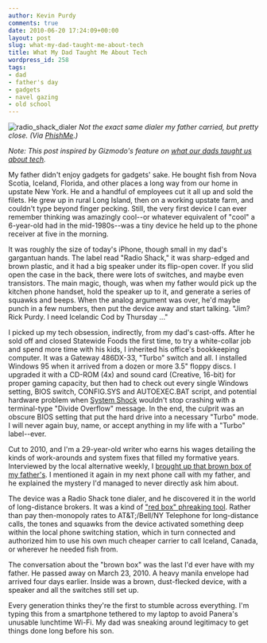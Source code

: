 ```yaml
---
author: Kevin Purdy
comments: true
date: 2010-06-20 17:24:09+00:00
layout: post
slug: what-my-dad-taught-me-about-tech
title: What My Dad Taught Me About Tech
wordpress_id: 258
tags:
- dad
- father's day
- gadgets
- navel gazing
- old school
---
```


![radio_shack_dialer](http://thepurdman.com/wp-content/uploads/2010/06/radio_shack_dialer.jpg)
_Not the exact same dialer my father carried, but pretty close. (Via [PhishMe](http://blog.phishme.com/2007/08/oldschool-radioshack-redbox-1990s-preaking/).)_

_Note: This post inspired by Gizmodo's feature on [what our dads taught us about tech](http://gizmodo.com/5568058/what-our-dads-taught-us-about-tech)._

My father didn't enjoy gadgets for gadgets' sake. He bought fish from Nova Scotia, Iceland, Florida, and other places a long way from our home in upstate New York. He and a handful of employees cut it all up and sold the filets. He grew up in rural Long Island, then on a working upstate farm, and couldn't type beyond finger pecking. Still, the very first device I can ever remember thinking was amazingly cool--or whatever equivalent of "cool" a 6-year-old had in the mid-1980s--was a tiny device he held up to the phone receiver at five in the morning.

It was roughly the size of today's iPhone, though small in my dad's gargantuan hands. The label read "Radio Shack," it was sharp-edged and brown plastic, and it had a big speaker under its flip-open cover. If you slid open the case in the back, there were lots of switches, and maybe even transistors. The main magic, though, was when my father would pick up the kitchen phone handset, hold the speaker up to it, and generate a series of squawks and beeps. When the analog argument was over, he'd maybe punch in a few numbers, then put the device away and start talking. "Jim? Rick Purdy. I need Icelandic Cod by Thursday ..."

I picked up my tech obsession, indirectly, from my dad's cast-offs. After he sold off and closed Statewide Foods the first time, to try a white-collar job and spend more time with his kids, I inherited his office's bookkeeping computer. It was a Gateway 486DX-33, "Turbo" switch and all. I installed Windows 95 when it arrived from a dozen or more 3.5" floppy discs. I upgraded it with a CD-ROM (4x) and sound card (Creative, 16-bit) for proper gaming capacity, but then had to check out every single Windows setting, BIOS switch, CONFIG.SYS and AUTOEXEC.BAT script, and potential hardware problem when [System Shock](http://en.wikipedia.org/wiki/System_shock) wouldn't stop crashing with a terminal-type "Divide Overflow" message. In the end, the culprit was an obscure BIOS setting that put the hard drive into a necessary "Turbo" mode. I will never again buy, name, or accept anything in my life with a "Turbo" label--ever.

Cut to 2010, and I'm a 29-year-old writer who earns his wages detailing the kinds of work-arounds and system fixes that filled my formative years. Interviewed by the local alternative weekly, I [brought up that brown box of my father's](http://artvoice.com/issues/v9n7/five_questions). I mentioned it again in my next phone call with my father, and he explained the mystery I'd managed to never directly ask him about.

The device was a Radio Shack tone dialer, and he discovered it in the world of long-distance brokers. It was a kind of ["red box" phreaking tool](http://en.wikipedia.org/wiki/Red_box_(phreaking)). Rather than pay then-monopoly rates to AT&T;/Bell/NY Telephone for long-distance calls, the tones and squawks from the device activated something deep within the local phone switching station, which in turn connected and authorized him to use his own much cheaper carrier to call Iceland, Canada, or wherever he needed fish from.

The conversation about the "brown box" was the last I'd ever have with my father. He passed away on March 23, 2010. A heavy manila envelope had arrived four days earlier. Inside was a brown, dust-flecked device, with a speaker and all the switches still set up.

Every generation thinks they're the first to stumble across everything. I'm typing this from a smartphone tethered to my laptop to avoid Panera's unusable lunchtime Wi-Fi. My dad was sneaking around legitimacy to get things done long before his son.
